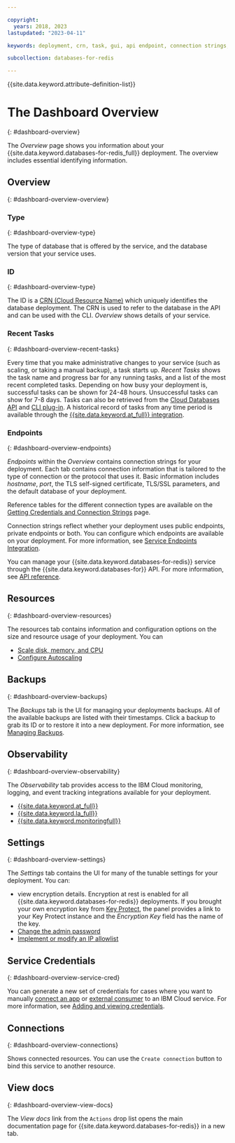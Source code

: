 ```yaml
---

copyright:
  years: 2018, 2023
lastupdated: "2023-04-11"

keywords: deployment, crn, task, gui, api endpoint, connection strings, recent tasks, observability

subcollection: databases-for-redis

---
```


{{site.data.keyword.attribute-definition-list}}

# The Dashboard Overview
{: #dashboard-overview}

The _Overview_ page shows you information about your {{site.data.keyword.databases-for-redis_full}} deployment. The overview includes essential identifying information.

## Overview
{: #dashboard-overview-overview}

### Type
{: #dashboard-overview-type}

The type of database that is offered by the service, and the database version that your service uses.

### ID
{: #dashboard-overview-type}

The ID is a [CRN (Cloud Resource Name)](/docs/account?topic=account-crn) which uniquely identifies the database deployment. The CRN is used to refer to the database in the API and can be used with the CLI. _Overview_ shows details of your service.

### Recent Tasks
{: #dashboard-overview-recent-tasks}

Every time that you make administrative changes to your service (such as scaling, or taking a manual backup), a task starts up. _Recent Tasks_ shows the task name and progress bar for any running tasks, and a list of the most recent completed tasks. Depending on how busy your deployment is, successful tasks can be shown for 24-48 hours. Unsuccessful tasks can show for 7-8 days. Tasks can also be retrieved from the [Cloud Databases API](https://cloud.ibm.com/apidocs/cloud-databases-api#get-currently-running-tasks-on-a-deployment) and [CLI plug-in](https://cloud.ibm.com/docs/databases-cli-plugin?topic=databases-cli-plugin-cdb-reference#deployment-tasks-list). A historical record of tasks from any time period is available through the [{{site.data.keyword.at_full}} integration](/docs/databases-for-elasticsearch?topic=databases-for-elasticsearch-activity-tracker).

### Endpoints
{: #dashboard-overview-endpoints}

_Endpoints_ within the _Overview_ contains connection strings for your deployment. Each tab contains connection information that is tailored to the type of connection or the protocol that uses it. Basic information includes _hostname_, _port_, the TLS self-signed certificate, TLS/SSL parameters, and the default database of your deployment.

Reference tables for the different connection types are available on the [Getting Credentials and Connection Strings](/docs/databases-for-redis?topic=databases-for-redis-connection-strings) page.

Connection strings reflect whether your deployment uses public endpoints, private endpoints or both. You can configure which endpoints are available on your deployment. For more information, see [Service Endpoints Integration](/docs/databases-for-elasticsearch?topic=databases-for-elasticsearch-service-endpoints).

You can manage your {{site.data.keyword.databases-for-redis}} service through the {{site.data.keyword.databases-for}} API. For more information, see [API reference](https://cloud.ibm.com/apidocs/cloud-databases-api/cloud-databases-api-v5#introduction).

## Resources
{: #dashboard-overview-resources}

The resources tab contains information and configuration options on the size and resource usage of your deployment. You can 
- [Scale disk, memory, and CPU](/docs/databases-for-redis?topic=databases-for-redis-resources-scaling)
- [Configure Autoscaling](/docs/databases-for-redis?topic=databases-for-redis-autoscaling)

## Backups
{: #dashboard-overview-backups}

The _Backups_ tab is the UI for managing your deployments backups. All of the available backups are listed with their timestamps. Click a backup to grab its ID or to restore it into a new deployment. For more information, see [Managing Backups](/docs/databases-for-elasticsearch?topic=databases-for-elasticsearch-dashboard-backups).

## Observability
{: #dashboard-overview-observability}

The _Observability_ tab provides access to the IBM Cloud monitoring, logging, and event tracking integrations available for your deployment. 
- [{{site.data.keyword.at_full}}](/docs/databases-for-elasticsearch?topic=databases-for-elasticsearch-activity-tracker)
- [{{site.data.keyword.la_full}}](/docs/databases-for-elasticsearch?topic=databases-for-elasticsearch-logging)
- [{{site.data.keyword.monitoringfull}}](/docs/databases-for-elasticsearch?topic=databases-for-elasticsearch-monitoring)

## Settings
{: #dashboard-overview-settings}

The _Settings_ tab contains the UI for many of the tunable settings for your deployment. You can:
- view encryption details. Encryption at rest is enabled for all {{site.data.keyword.databases-for-redis}} deployments. If you brought your own encryption key from [Key Protect](/docs/databases-for-elasticsearch?topic=databases-for-elasticsearch-key-protect), the panel provides a link to your Key Protect instance and the _Encryption Key_ field has the name of the key.
- [Change the admin password](/docs/databases-for-redis?topic=databases-for-redis-admin-password)
- [Implement or modify an IP allowlist](/docs/databases-for-elasticsearch?topic=databases-for-elasticsearch-allowlisting)

## Service Credentials
{: #dashboard-overview-service-cred}

You can generate a new set of credentials for cases where you want to manually [connect an app](/docs/databases-for-redis?topic=databases-for-redis-ibmcloud-app) or [external consumer](/docs/databases-for-redis?topic=databases-for-redis-external-app) to an IBM Cloud service. For more information, see [Adding and viewing credentials](/docs/account?topic=account-service_credentials).

## Connections
{: #dashboard-overview-connections}

Shows connected resources. You can use the `Create connection` button to bind this service to another resource.

## View docs
{: #dashboard-overview-view-docs}

The _View docs_ link from the `Actions` drop list opens the main documentation page for {{site.data.keyword.databases-for-redis}} in a new tab.
